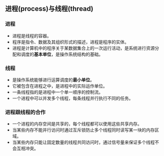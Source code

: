## 进程(process)与线程(thread)

### 进程
- 进程是线程的容器。
- 程序是指令、数据及其组织形式的描述，进程是程序的实体。
- 进程是计算机中的程序关于某数据集合上的一次运行活动，是系统进行资源分配和调度的**基本单位**，是操作系统结构的基础。

### 线程
- 是操作系统能够进行运算调度的**最小单位**。
- 它被包含在进程之中，是进程中的实际运作单位。
- 一条线程指的是进程中一个单一顺序的控制流。
- 一个进程中可以并发多个线程，每条线程并行执行不同的任务。

### 进程跟线程的合作
- 一个进程的内存空间是共享的，每个线程都可以使用这些共享内存。
- 当某些内存不能并行访问时通过互斥锁防止多个线程同时读写某一块的内存区域。
- 当某些内存只能让固定数量的线程共同访问时，通过信号量来保证多个线程不会互相冲突。